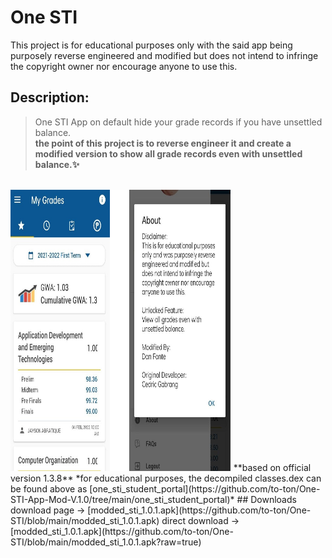 # One STI 
This project is for educational purposes only with the said app being purposely reverse engineered and modified but does not intend to infringe the copyright owner nor encourage anyone to use this.

## Description:
>One STI App on default hide your grade records if you have unsettled balance.  
**the point of this project is to reverse engineer it and create a modified version to show all grade records even with unsettled balance.✨**  
<br/>
<img src=screenshot.png width="70%" height="450px"></img>
**based on official version 1.3.8**  
*for educational purposes, the decompiled classes.dex can be found above as [one_sti_student_portal](https://github.com/to-ton/One-STI-App-Mod-V.1.0/tree/main/one_sti_student_portal)*
## Downloads
download page ->  [modded_sti_1.0.1.apk](https://github.com/to-ton/One-STI/blob/main/modded_sti_1.0.1.apk)  
direct download -> [modded_sti_1.0.1.apk](https://github.com/to-ton/One-STI/blob/main/modded_sti_1.0.1.apk?raw=true)  
